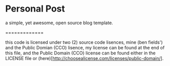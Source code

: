 Personal Post
=============

a simple, yet awesome, open source blog template.

=============

this code is licensed under two (2) source code lisences, mine (ben fields') and the Public Domian (CCO) lisence, my license can be found at the end of this file, and the Public Domain (CCO) license can be found either in the LICENSE file or (here)[http://choosealicense.com/licenses/public-domain/].
